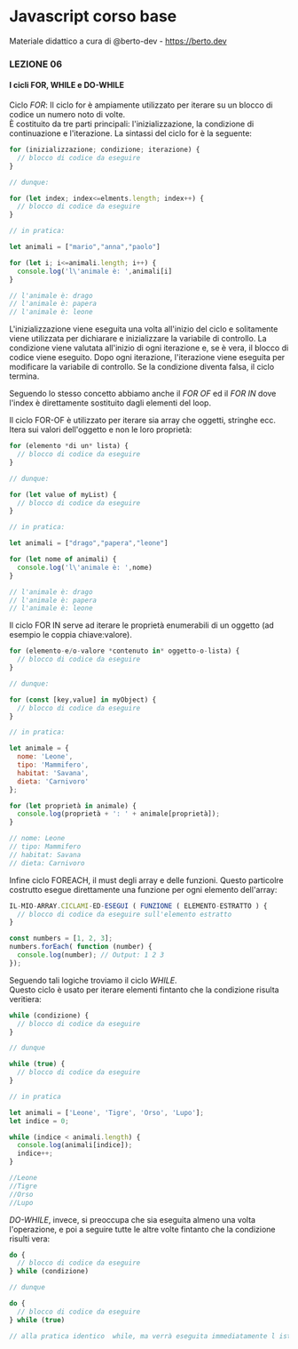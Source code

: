 # Javascript corso base
Materiale didattico a cura di @berto-dev - https://berto.dev


### LEZIONE 06

#### I cicli FOR, WHILE e DO-WHILE

Ciclo *FOR*: Il ciclo for è ampiamente utilizzato per iterare su un blocco di codice un numero noto di volte.<br>È costituito da tre parti principali: l'inizializzazione, la condizione di continuazione e l'iterazione. La sintassi del ciclo for è la seguente:

```js
for (inizializzazione; condizione; iterazione) {
  // blocco di codice da eseguire
}

// dunque:

for (let index; index<=elments.length; index++) {
  // blocco di codice da eseguire
}

// in pratica:

let animali = ["mario","anna","paolo"]

for (let i; i<=animali.length; i++) {
  console.log('l\'animale è: ',animali[i]
}

// l'animale è: drago
// l'animale è: papera
// l'animale è: leone
```

L'inizializzazione viene eseguita una volta all'inizio del ciclo e solitamente viene utilizzata per dichiarare e inizializzare la variabile di controllo. La condizione viene valutata all'inizio di ogni iterazione e, se è vera, il blocco di codice viene eseguito. Dopo ogni iterazione, l'iterazione viene eseguita per modificare la variabile di controllo. Se la condizione diventa falsa, il ciclo termina.

Seguendo lo stesso concetto abbiamo anche il *FOR OF* ed il *FOR IN* dove l'index è direttamente sostituito dagli elementi del loop.<br>

Il ciclo FOR-OF è utilizzato per iterare sia array che oggetti, stringhe ecc. Itera sui valori dell'oggetto e non le loro proprietà:

```js
for (elemento *di un* lista) {
  // blocco di codice da eseguire
}

// dunque:

for (let value of myList) {
  // blocco di codice da eseguire
}

// in pratica:

let animali = ["drago","papera","leone"]

for (let nome of animali) {
  console.log('l\'animale è: ',nome)
}

// l'animale è: drago
// l'animale è: papera
// l'animale è: leone
```

Il ciclo FOR IN serve ad iterare le proprietà enumerabili di un oggetto (ad esempio le coppia chiave:valore).

```js
for (elemento-e/o-valore *contenuto in* oggetto-o-lista) {
  // blocco di codice da eseguire
}

// dunque:

for (const [key,value] in myObject) {
  // blocco di codice da eseguire
}

// in pratica:

let animale = {
  nome: 'Leone',
  tipo: 'Mammifero',
  habitat: 'Savana',
  dieta: 'Carnivoro'
};

for (let proprietà in animale) {
  console.log(proprietà + ': ' + animale[proprietà]);
}

// nome: Leone
// tipo: Mammifero
// habitat: Savana
// dieta: Carnivoro
```

Infine ciclo FOREACH, il must degli array e delle funzioni. Questo particolre costrutto esegue direttamente una funzione per ogni elemento dell'array:

```js
IL-MIO-ARRAY.CICLAMI-ED-ESEGUI ( FUNZIONE ( ELEMENTO-ESTRATTO ) {
  // blocco di codice da eseguire sull'elemento estratto
}

const numbers = [1, 2, 3];
numbers.forEach( function (number) {
  console.log(number); // Output: 1 2 3
});
```

Seguendo tali logiche troviamo il ciclo *WHILE*.<br>
Questo ciclo è usato per iterare elementi fintanto che la condizione risulta veritiera:

```js
while (condizione) {
  // blocco di codice da eseguire
}

// dunque

while (true) {
  // blocco di codice da eseguire
}

// in pratica

let animali = ['Leone', 'Tigre', 'Orso', 'Lupo'];
let indice = 0;

while (indice < animali.length) {
  console.log(animali[indice]);
  indice++;
}

//Leone
//Tigre
//Orso
//Lupo
```
*DO-WHILE*, invece, si preoccupa che sia eseguita almeno una volta l'operazione, e poi a seguire tutte le altre volte fintanto che la condizione risulti vera:

```js
do {
  // blocco di codice da eseguire
} while (condizione)

// dunque

do {
  // blocco di codice da eseguire
} while (true)

// alla pratica identico  while, ma verrà eseguita immediatamente l istruzione do.
```
